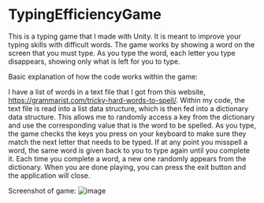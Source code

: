 # TypingEfficiencyGame
This is a typing game that I made with Unity.  It is meant to improve your typing skills with difficult words.  The game works by showing a word on the screen that you must type.  As you type the word, each letter you type disappears, showing only what is left for you to type.

Basic explanation of how the code works within the game:

I have a list of words in a text file that I got from this website, https://grammarist.com/tricky-hard-words-to-spell/.  Within my code, the text file is read into a list data structure, which is then fed into a dictionary data structure.  This allows me to randomly access a key from the dictionary and use the corresponding value that is the word to be spelled.  As you type, the game checks the keys you press on your keyboard to make sure they match the next letter that needs to be typed.  If at any point you misspell a word, the same word is given back to you to type again until you complete it.  Each time you complete a word, a new one randomly appears from the dictionary.  When you are done playing, you can press the exit button and the application will close.

Screenshot of game:
![image](https://github.com/Leolife/TypingEfficiencyGame/assets/95724102/cd5a52ee-9ac1-4043-81f6-cd265a7160f4)
